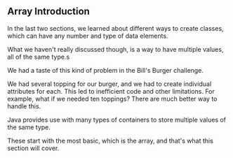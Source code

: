 ## Array Introduction
In the last two sections, we learned about different ways to create classes, which can have any number and type of data elements.

What we haven't really discussed though, is a way to have multiple values, all of the same type.s

We had a taste of this kind of problem in the Bill's Burger challenge.

We had several topping for our burger, and we had to create individual attributes for each. This led to inefficient code and other limitations. For example, what if we needed ten toppings? There are much better way to handle this.

Java provides use with many types of containers to store multiple values of the same type.

These start with the most basic, which is the array, and that's what this section will cover.